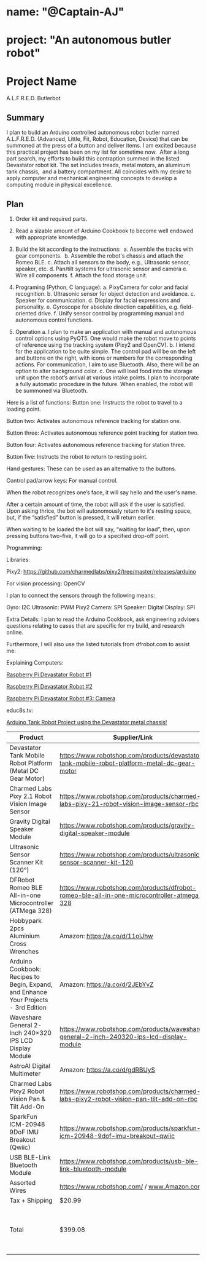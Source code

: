 # name: "@Captain-AJ"
# project: "An autonomous butler robot"

# Project Name
A.L.F.R.E.D. Butlerbot

## Summary

I plan to build an Arduino controlled autonomous robot butler named A.L.F.R.E.D. (Advanced, Little, Fit, Robot, Education, Device) that can be summoned at the press of a 
button and deliver items. I am excited because this practical project has been on my list for sometime now. 
After a long part search, my efforts to build this contraption summed in the listed Devastator robot kit. The set includes treads, metal motors, an aluminum tank chassis, 
and a battery compartment.
All coincides with my desire to apply computer and mechanical engineering concepts to develop a computing module in physical excellence.

## Plan

1. Order kit and required parts.
2. Read a sizable amount of Arduino Cookbook to become well endowed with appropriate knowledge.
3. Build the kit according to the instructions: 
a. Assemble the tracks with gear components. 
b. Assemble the robot's chassis and attach the Romeo BLE.
c. Attach all sensors to the body, e.g., Ultrasonic sensor, speaker, etc.
d. Pan/tilt systems for ultrasonic sensor and camera
e. Wire all components 
f. Attach the food storage unit.

4. Programing (Python, C language):
a. PixyCamera for color and facial recognition.
b. Ultrasonic sensor for object detection and avoidance.
c. Speaker for communication.
d. Display for facial expressions and personality.
e. Gyroscope for absolute direction capabilities, e.g. field-oriented drive.
f. Unify sensor control by programming manual and autonomous control functions.

5. Operation
 a. I plan to make an application with manual and autonomous control options using PyQT5. One would make the robot move to points of reference using the tracking system (Pixy2 and OpenCV).
 b. I intend for the application to be quite simple. The control pad will be on the left and buttons on the right, with icons or numbers for the corresponding actions. For communication, I aim to use Bluetooth. Also, there will be an option to alter background color. 
 c. One will load food into the storage unit upon the robot’s arrival at various intake points. I plan to incorporate a fully automatic procedure in the future. When enabled, the robot will be summoned via Bluetooth.

Here is a list of functions: Button one: Instructs the robot to travel to a loading point. 

Button two: Activates autonomous reference tracking for station one.

Button three: Activates autonomous reference point tracking for station two.

Button four: Activates autonomous reference tracking for station three.

Button five: Instructs the robot to return to resting point.

Hand gestures: These can be used as an alternative to the buttons.

Control pad/arrow keys: For manual control.

When the robot recognizes one’s face, it will say hello and the user's name.

After a certain amount of time, the robot will ask if the user is satisfied. Upon asking thrice, the bot will autonomously return to it's resting space, but, if the “satisfied” button is pressed, it will return earlier.

When waiting to be loaded the bot will say, “waiting for load”, then, upon pressing buttons two-five, it will go to a specified drop-off point.

Programming:

Libraries:

Pixy2: https://github.com/charmedlabs/pixy2/tree/master/releases/arduino

For vision processing: OpenCV

I plan to connect the sensors through the following means:

Gyro: I2C
Ultrasonic: PWM
Pixy2 Camera: SPI
Speaker: Digital
Display: SPI

Extra Details:
I plan to read the Arduino Cookbook, ask engineering advisers questions relating to cases that are specific for my build, and research online.

Furthermore, I will also use the listed tutorials from dfrobot.com to assist me:

Explaining Computers:

[Raspberry Pi Devastator Robot #1](https://youtu.be/DyQxvfwQbTg)

[Raspberry Pi Devastator Robot #2](https://youtu.be/j6mglfhWZrQ)

[Raspberry Pi Devastator Robot #3: Camera](https://youtu.be/pK0XvjiP2qk)

educ8s.tv:

[Arduino Tank Robot Project using the Devastator metal chassis!](https://youtu.be/RTFSzXnlx4E)



| Product         | Supplier/Link                                         | Cost    |
| ------------- | ------------------------------------ | ------- |
| Devastator Tank Mobile Robot Platform (Metal DC Gear Motor) | https://www.robotshop.com/products/devastator-tank-mobile-robot-platform-metal-dc-gear-motor | $84.90 
| Charmed Labs Pixy 2.1 Robot Vision Image Sensor | https://www.robotshop.com/products/charmed-labs-pixy-21-robot-vision-image-sensor-rbc | $59.46 |
| Gravity Digital Speaker Module | https://www.robotshop.com/products/gravity-digital-speaker-module | $6.00 |
| Ultrasonic Sensor Scanner Kit (120°) | https://www.robotshop.com/products/ultrasonic-sensor-scanner-kit-120 | $29.99 |
| DFRobot Romeo BLE All-in-one Microcontroller (ATMega 328) | https://www.robotshop.com/products/dfrobot-romeo-ble-all-in-one-microcontroller-atmega-328 | $39.50 |
| Hobbypark 2pcs Aluminium Cross Wrenches | Amazon: https://a.co/d/11olJhw | $9.98 |
| Arduino Cookbook: Recipes to Begin, Expand, and Enhance Your Projects - 3rd Edition | Amazon: https://a.co/d/2JEbYvZ | $33.28 |
| Waveshare General 2-Inch 240×320 IPS LCD Display Module | https://www.robotshop.com/products/waveshare-general-2-inch-240320-ips-lcd-display-module | $12.35 |
| AstroAI Digital Multimeter | Amazon: https://a.co/d/gdRBUyS | $15.19 |
| Charmed Labs Pixy2 Robot Vision Pan & Tilt Add-On | https://www.robotshop.com/products/charmed-labs-pixy2-robot-vision-pan-tilt-add-on-rbc | $25.46 |
| SparkFun ICM-20948 9DoF IMU Breakout (Qwiic) | https://www.robotshop.com/products/sparkfun-icm-20948-9dof-imu-breakout-qwiic | $18.50 |
| USB BLE-Link Bluetooth Module | https://www.robotshop.com/products/usb-ble-link-bluetooth-module | $8.50 |
| Assorted Wires | https://www.robotshop.com/ / www.Amazon.com | $20 |
| Tax + Shipping |  $20.99 |
|Total | $399.08 | I will pay for the difference with my own funds.

